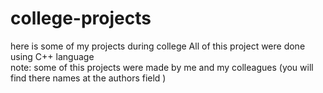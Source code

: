# college-projects
here is some of my projects during college 
All of this project were done using C++ language  
note: some of this projects were made by me and my colleagues (you will find there names at the authors field )
